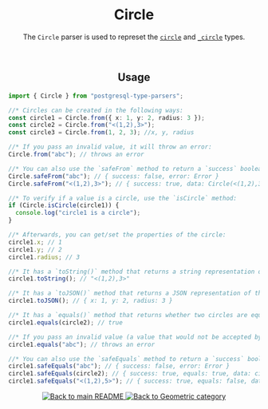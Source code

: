 <h1 align="center">
	Circle
</h1>
<p align="center">
  The <code>Circle</code> parser is used to represet the <a href="https://www.postgresql.org/docs/current/datatype-geometric.html#DATATYPE-CIRCLE"><code>circle</code></a> and <a href="https://www.postgresql.org/docs/current/datatype-geometric.html#DATATYPE-CIRCLE"><code>_circle</code></a> types.
</p>
<br/>

<!-- Usage -->
<h2 align="center">
	Usage
</h2>

```ts
import { Circle } from "postgresql-type-parsers";

//* Circles can be created in the following ways:
const circle1 = Circle.from({ x: 1, y: 2, radius: 3 });
const circle2 = Circle.from("<(1,2),3>");
const circle3 = Circle.from(1, 2, 3); //x, y, radius

//* If you pass an invalid value, it will throw an error:
Circle.from("abc"); // throws an error

//* You can also use the `safeFrom` method to return a `success` boolean instead of throwing an error:
Circle.safeFrom("abc"); // { success: false, error: Error }
Circle.safeFrom("<(1,2),3>"); // { success: true, data: Circle(<(1,2),3>) }

//* To verify if a value is a circle, use the `isCircle` method:
if (Circle.isCircle(circle1)) {
  console.log("circle1 is a circle");
}

//* Afterwards, you can get/set the properties of the circle:
circle1.x; // 1
circle1.y; // 2
circle1.radius; // 3

//* It has a `toString()` method that returns a string representation of the circle:
circle1.toString(); // "<(1,2),3>"

//* It has a `toJSON()` method that returns a JSON representation of the circle:
circle1.toJSON(); // { x: 1, y: 2, radius: 3 }

//* It has a `equals()` method that returns whether two circles are equal:
circle1.equals(circle2); // true

//* If you pass an invalid value (a value that would not be accepted by the `from` method), it will throw an error:
circle1.equals("abc"); // throws an error

//* You can also use the `safeEquals` method to return a `success` boolean instead of throwing an error:
circle1.safeEquals("abc"); // { success: false, error: Error }
circle1.safeEquals(circle2); // { success: true, equals: true, data: circle2 }
circle1.safeEquals("<(1,2),5>"); // { success: true, equals: false, data: Circle(<(1,2),5>) }
```

<p align="center">
  <!-- Back to main README button -->
  <a href="../../README.md">
    <img src="https://img.shields.io/badge/-Back%20to%20main%20README-blue" alt="Back to main README" />
  </a>
  <!-- Back to category button -->
  <a href="./Geometric.md">
    <img src="https://img.shields.io/badge/-Back%20to%20Geometric%20category-blue" alt="Back to Geometric category" />
  </a>
</p>